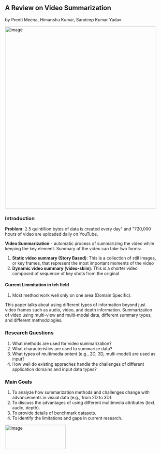 ## A Review on Video Summarization  
by Preeti Meena, Himanshu Kumar, Sandeep Kumar Yadav

<img width="500" height="600" alt="image" src="https://github.com/user-attachments/assets/1df4677d-e153-4a49-82ea-12c28bce2a84" />

### Introduction

**Problem:** 2.5 quintillion bytes of data is created every day" and "720,000 hours of video are uploaded daily on YouTube.

**Video Summarization** - automatic process of summarizing the video while keeping the key element. Summary of the video can take two forms:
1. **Static video summary (Story Based)**: This is a collection of still images, or key frames, that represent the most important moments of the video
2. **Dynamic video summary (video-skim)**: This is a shorter video composed of sequence of key shots from the original

#### Current Limmitation in teh field
1. Most method work well only on one area (Domain Specific).

This paper talks about using different types of information beyond just video frames such as audio, video, and depth information. Summarization of video using multi-view and multi-modal data, different summary types, and different methodologies. 

### Research Questions
1. What methods are used for video summarization?
2. What characteristics are used to summarize data?
3. What types of multimedia ontent (e.g., 2D, 3D, multi-model) are used as input?
4. How well do existing appraches handle the challenges of different application domains and input data types? 

### Main Goals

1. To analyze how summarization methods and challenges change with advancements in visual data (e.g., from 2D to 3D).
2. To discuss the advantages of using different multimedia attributes (text, audio, depth).
3. To provide details of benchmark datasets.
4. To identify the limitations and gaps in current research.

<img width="200" height="080" alt="image" src = "https://ars.els-cdn.com/content/image/1-s2.0-S0952197622006571-gr2_lrg.jpg"/>
